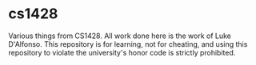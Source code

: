 # cs1428
Various things from CS1428.
All work done here is the work of Luke D'Alfonso.
This repository is for learning, not for cheating, and using this repository to violate the university's honor code is strictly prohibited.
